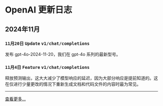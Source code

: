 # OpenAI 更新日志

## 2024年11月

### `11月20日` `Update` `v1/chat/completions`

发布 gpt-4o-2024-11-20，我们在 gpt-4o 系列的最新型号。

### `11月4日` `Feature` `v1/chat/completions`

释放预测输出，这大大减少了模型响应的延迟，因为大部分响应是提前知道的。这在仅进行少量更改的情况下重新生成文档和代码文件的内容时最为常见。

---

[查看更多...](https://platform.openai.com/docs/changelog)
